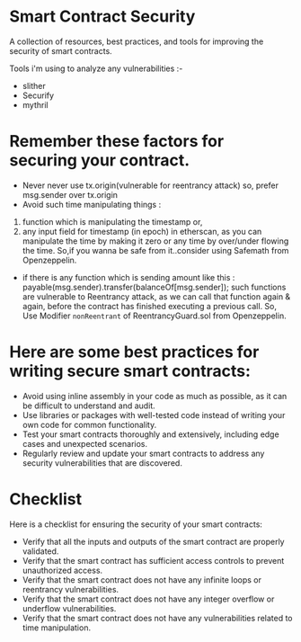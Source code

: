# Smart Contract Security 
A collection of resources, best practices, and tools for improving the security of smart contracts.

Tools i'm using to analyze any vulnerabilities :-
- slither 
- Securify 
- mythril 


# Remember these factors for securing your contract.
- Never never use tx.origin(vulnerable for reentrancy attack) so, prefer msg.sender over tx.origin
-  Avoid such time manipulating things : 
 1. function which is manipulating the timestamp or,
 2. any input field for timestamp (in epoch) in etherscan,
 as you can manipulate the time by making it zero or any time by over/under flowing the time.
 So,if you wanna be safe from it..consider using Safemath from Openzeppelin.
- if there is any function which is sending amount like this : 
   payable(msg.sender).transfer(balanceOf[msg.sender]); 
   such functions are vulnerable to Reentrancy attack, as we can call that function again 
   & again, before the contract has finished executing a previous call.
   So, Use Modifier `nonReentrant` of ReentrancyGuard.sol from Openzeppelin. 
   

# Here are some best practices for writing secure smart contracts:

- Avoid using inline assembly in your code as much as possible, 
   as it can be difficult to understand and audit.
- Use libraries or packages with well-tested code instead of
   writing your own code for common functionality.
- Test your smart contracts thoroughly and extensively, including edge 
   cases and unexpected scenarios.
- Regularly review and update your smart contracts to address any 
  security vulnerabilities that are discovered.


# Checklist
 Here is a checklist for ensuring the security of your smart contracts:

- Verify that all the inputs and outputs of the smart contract are properly validated.
- Verify that the smart contract has sufficient access controls to prevent unauthorized access.
- Verify that the smart contract does not have any infinite loops or reentrancy vulnerabilities.
- Verify that the smart contract does not have any integer overflow or underflow vulnerabilities.
- Verify that the smart contract does not have any vulnerabilities related to time manipulation.